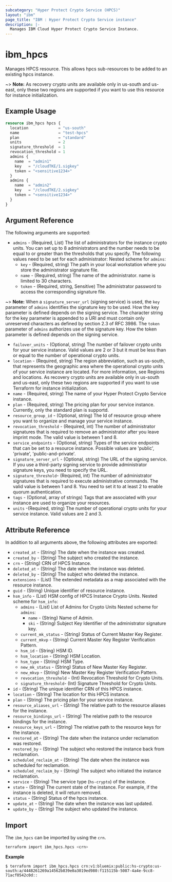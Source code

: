 ```yaml
---
subcategory: "Hyper Protect Crypto Service (HPCS)"
layout: "ibm"
page_title: "IBM : Hyper Protect Crypto Service instance"
description: |-
  Manages IBM Cloud Hyper Protect Crypto Service Instance.
---
```


# ibm\_hpcs

Manages HPCS resource. This allows hpcs sub-resources to be added to an existing hpcs instance.

~> **Note:** As recovery crypto units are available only in us-south and us-east, only these two regions are supported if you want to use this resource for instance initialization.

## Example Usage

```terraform
resource ibm_hpcs hpcs {
  location             = "us-south"
  name                 = "test-hpcs"
  plan                 = "standard"
  units                = 2
  signature_threshold  = 1
  revocation_threshold = 1
  admins {
    name  = "admin1"
    key   = "/cloudTKE/1.sigkey"
    token = "<sensitive1234>"
  }
  admins {
    name  = "admin2"
    key   = "/cloudTKE/2.sigkey"
    token = "<sensitive1234>"
  }
}
```

## Argument Reference

The following arguments are supported:
* `admins` - (Required, List) The list of administrators for the instance crypto units. You can set up to 8 administrators and the number needs to be equal to or greater than the thresholds that you specify. The following values need to be set for each administrator: 
  Nested scheme for `admins`:
  * `key` - (Required, string) The path in your local workstation where you store the administrator signature file.
  * `name` - (Required, string) The name of the administrator. name is limited to 30 characters.
  * `token` - (Required, string, Sensitive) The administrator password to access the corresponding signature file.
  
~> **Note:** When a `signature_server_url` (signing service) is used, the `key` parameter of `admins` identifies the signature key to be used.  How the key parameter is defined depends on the signing service.  The character string for the key parameter is appended to a URI and must contain only unreserved characters as defined by section 2.3 of RFC 3986.  The `token` parameter of `admins` authorizes use of the signature key.  How the token parameter is defined depends on the signing service.
* `failover_units` - (Optional, string) The number of failover crypto units for your service instance. Valid values are 2 or 3 but it must be less than or equal to the number of operational crypto units.
* `location` - (Required, string) The region abbreviation, such as us-south, that represents the geographic area where the operational crypto units of your service instance are located. For more information, see Regions and locations. As recovery crypto units are available only in us-south and us-east, only these two regions are supported if you want to use Terraform for instance initialization.
* `name` - (Required, string) The name of your Hyper Protect Crypto Service instance.
* `plan` - (Required, string) The pricing plan for your service instance. Currently, only the standard plan is supportd.
* `resource_group_id` - (Optional, string) The Id of resource group where you want to organize and manage your service instance.
* `revocation_threshold` - (Required, int) The number of administrator signatures that is required to remove an administrator after you leave imprint mode. The valid value is between 1 and 8.
* `service_endpoints` - (Optional, string) Types of the service endpoints that can be set to a resource instance. Possible values are 'public', 'private', 'public-and-private'.
* `signature_server_url` - (Optional, string) The URL of the signing service. If you use a third-party signing service to provide administrator signature keys, you need to specify the URL.
* `signature_threshold`- (Required, int)  The number of administrator signatures that is required to execute administrative commands. The valid value is between 1 and 8. You need to set it to at least 2 to enable quorum authentication.
* `tags` - (Optional, array of strings) Tags that are associated with your instance are used to organize your resources. 
* `units` -(Required, string) The number of operational crypto units for your service instance. Valid values are 2 and 3.
## Attribute Reference

In addition to all arguments above, the following attributes are exported:

* `created_at` - (String) The date when the instance was created.
* `created_by` - (String) The subject who created the instance.
* `crn` - (String) CRN of HPCS Instance.
* `deleted_at` - (String) The date when the instance was deleted.
* `deleted_by` - (String) The subject who deleted the instance.
* `extensions` - (List) The extended metadata as a map associated with the resource instance.
* `guid` - (String) Unique identifier of resource instance.
* `hsm_info` - (List) HSM config of HPCS Instance Crypto Units.
  Nested scheme for `hsm_info`:
  * `admins` - (List) List of Admins for Crypto Units
    Nested scheme for `admins`:
      * `name` - (String) Name of Admin.
      * `ski` - (String) Subject Key Identifier of the administrator signature key.
  * `current_mk_status` - (String) Status of Current Master Key Register.
  * `current_mkvp` - (String) Current Master Key Register Verification Pattern.
  * `hsm_id` - (String) HSM ID.
  * `hsm_location` - (String) HSM Location.
  * `hsm_type` - (String) HSM Type.
  * `new_mk_status` - (String) Status of New Master Key Register.
  * `new_mkvp` - (String) New Master Key Register Verification Pattern.
  * `revocation_threshold` - (Int) Revocation Threshold for Crypto Units.
  * `signature_threshold`- (Int) Signature Threshold for Crypto Units.
* `id` - (String) The unique identifier CRN of this HPCS instance.
* `location` - (String) The location for this HPCS instance.
* `plan` - (String) The pricing plan for your service instance.
* `resource_aliases_url` - (String) The relative path to the resource aliases for the instance.
* `resource_bindings_url` - (String) The relative path to the resource bindings for the instance.
* `resource_keys_url` - (String) The relative path to the resource keys for the instance.
* `restored_at` - (String) The date when the instance under reclamation was restored.
* `restored_by` - (String) The subject who restored the instance back from reclamation.
* `scheduled_reclaim_at` - (String) The date when the instance was scheduled for reclamation.
* `scheduled_reclaim_by` - (String) The subject who initiated the instance reclamation.
* `service` - (String) The service type (`hs-crypto`) of the instance.
* `state` - (String) The current state of the instance. For example, if the instance is deleted, it will return removed.
* `status` - (String) Status of the hpcs instance.
* `update_at` - (String) The date when the instance was last updated.
* `update_by` - (String) The subject who updated the instance.

## Import
The `ibm_hpcs` can be imported by using the `crn`.

```bash
terraform import ibm_hpcs.hpcs <crn>
```

**Example**

```
$ terraform import ibm_hpcs.hpcs crn:v1:bluemix:public:hs-crypto:us-south:a/4448261269a14562b839e0a3019ed980:f115115b-5087-4a4e-9cc8-71acf0542c0d::
```
